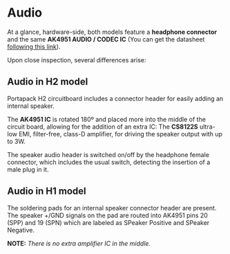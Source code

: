 # Audio

At a glance, hardware-side, both models feature a **headphone connector** and the same **AK4951 AUDIO / CODEC IC** (You can get the datasheet [following this link](https://www.akm.com/content/dam/documents/products/audio/audio-codec/ak4951aen/ak4951aen-en-datasheet.pdf)).

Upon close inspection, several differences arise:

## Audio in H2 model
Portapack H2 circuitboard includes a connector header for easily adding an internal speaker. 

The **AK4951 IC** is rotated 180º and placed more into the middle of the circuit board, allowing for the addition of an extra IC: The **CS8122S** ultra-low EMI, filter-free, class-D amplifier, for driving the speaker output with up to 3W. 

The speaker audio header is switched on/off by the headphone female connector, which includes the usual switch, detecting the insertion of a male plug in it.

## Audio in H1 model

The soldering pads for an internal speaker connector header are present. The speaker +/GND signals on the pad are routed into AK4951 pins 20 (SPP) and 19 (SPN) which are labeled as SPeaker Positive and SPeaker Negative.

**NOTE:** _There is no extra amplifier IC in the middle._

